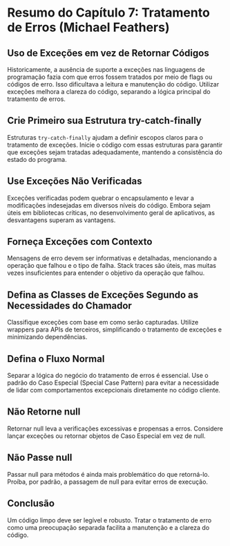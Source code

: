 # Resumo do Capítulo 7: Tratamento de Erros (Michael Feathers)

## Uso de Exceções em vez de Retornar Códigos

Historicamente, a ausência de suporte a exceções nas linguagens de programação fazia com que erros fossem tratados por meio de flags ou códigos de erro. Isso dificultava a leitura e manutenção do código. Utilizar exceções melhora a clareza do código, separando a lógica principal do tratamento de erros.

## Crie Primeiro sua Estrutura try-catch-finally

Estruturas `try-catch-finally` ajudam a definir escopos claros para o tratamento de exceções. Inicie o código com essas estruturas para garantir que exceções sejam tratadas adequadamente, mantendo a consistência do estado do programa.

## Use Exceções Não Verificadas

Exceções verificadas podem quebrar o encapsulamento e levar a modificações indesejadas em diversos níveis do código. Embora sejam úteis em bibliotecas críticas, no desenvolvimento geral de aplicativos, as desvantagens superam as vantagens.

## Forneça Exceções com Contexto

Mensagens de erro devem ser informativas e detalhadas, mencionando a operação que falhou e o tipo de falha. Stack traces são úteis, mas muitas vezes insuficientes para entender o objetivo da operação que falhou.

## Defina as Classes de Exceções Segundo as Necessidades do Chamador

Classifique exceções com base em como serão capturadas. Utilize wrappers para APIs de terceiros, simplificando o tratamento de exceções e minimizando dependências.

## Defina o Fluxo Normal

Separar a lógica do negócio do tratamento de erros é essencial. Use o padrão do Caso Especial (Special Case Pattern) para evitar a necessidade de lidar com comportamentos excepcionais diretamente no código cliente.

## Não Retorne null

Retornar null leva a verificações excessivas e propensas a erros. Considere lançar exceções ou retornar objetos de Caso Especial em vez de null.

## Não Passe null

Passar null para métodos é ainda mais problemático do que retorná-lo. Proíba, por padrão, a passagem de null para evitar erros de execução.

## Conclusão

Um código limpo deve ser legível e robusto. Tratar o tratamento de erro como uma preocupação separada facilita a manutenção e a clareza do código.